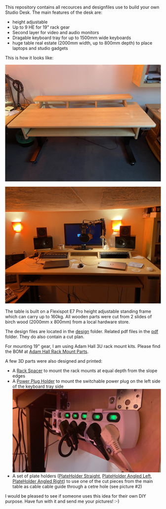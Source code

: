 This repository contains all recources and designfiles use to build your own Studio Desk.
The main features of the desk are:
 * height adjustable
 * Up to 9 HE for 19" rack gear
 * Second layer for video and audio monitors
 * Dragable keyboard tray for up to 1500mm wide keyboards
 * huge table real estate (2000mm width, up to 800mm depth) to place laptops and studio gadgets

This is how it looks like:

![Studio Desk 1](img/IMG_7089.JPG)

![Studio Desk 2](img/IMG_7092.JPG)


The table is built on a Flexispot E7 Pro height adjustable standing frame which can carry up to 160kg. All wooden parts were cut from 2 slides of birch wood (2000mm x 800mm) from a local hardware store.

The design files are located in the [design](design) folder. Related pdf files in the [pdf](pdf) folder. They do also contain a cut plan.

For mounting 19" gear, I am using Adam Hall 3U rack mount kits. Please find the BOM at [Adam Hall Rack Mount Parts](rackmount/AdamHall_3URackMounts.md).

A few 3D parts were also designed and printed:
 * A [Rack Spacer](3Dprint/RackSpacer-Body.stl) to mount the rack mounts at equal depth from the slope edges
 * A [Power Plug Holder](3Dprint/PowerPlugHolder-PowerPlugHolder.stl) to mount the switchable power plug on the left side of the keyboard tray side ![Power Plug Holder](img/PowerPlugHolder.jpeg)
 * A set of plate holders ([PlateHolder Straight](3Dprint/PlateHolder-PlateHolder_Straight.stl), [PlateHolder Angled Left](3Dprint/PlateHolder-PlateHolder_AngledLeft.stl), [PlateHolder Angled Right](3Dprint/PlateHolder-PlateHolder_AngledRight.stl)) to use one of the cut pieces from the main table as cable cable guide through a cetre hole (see picture #2)

I would be pleased to see if someone uses this idea for their own DIY purpose. Have fun with it and send me your pictures! :-)